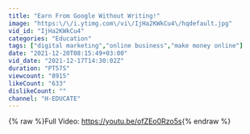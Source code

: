 ```yaml
---
title: "Earn From Google Without Writing!"
image: "https:\/\/i.ytimg.com\/vi\/IjHa2KWkCu4\/hqdefault.jpg"
vid_id: "IjHa2KWkCu4"
categories: "Education"
tags: ["digital marketing","online business","make money online"]
date: "2021-12-20T08:15:49+03:00"
vid_date: "2021-12-17T14:30:02Z"
duration: "PT57S"
viewcount: "8915"
likeCount: "633"
dislikeCount: ""
channel: "H-EDUCATE"
---
```

{% raw %}Full Video: <a rel="nofollow" target="blank" href="https://youtu.be/ofZEo0Rzo5s">https://youtu.be/ofZEo0Rzo5s</a>{% endraw %}
